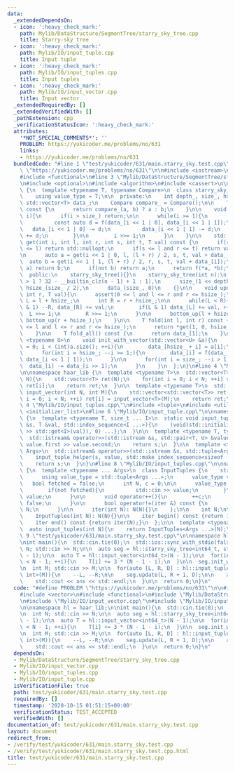 ```yaml
---
data:
  _extendedDependsOn:
  - icon: ':heavy_check_mark:'
    path: Mylib/DataStructure/SegmentTree/starry_sky_tree.cpp
    title: Starry-sky tree
  - icon: ':heavy_check_mark:'
    path: Mylib/IO/input_tuple.cpp
    title: Input tuple
  - icon: ':heavy_check_mark:'
    path: Mylib/IO/input_tuples.cpp
    title: Input tuples
  - icon: ':heavy_check_mark:'
    path: Mylib/IO/input_vector.cpp
    title: Input vector
  _extendedRequiredBy: []
  _extendedVerifiedWith: []
  _pathExtension: cpp
  _verificationStatusIcon: ':heavy_check_mark:'
  attributes:
    '*NOT_SPECIAL_COMMENTS*': ''
    PROBLEM: https://yukicoder.me/problems/no/631
    links:
    - https://yukicoder.me/problems/no/631
  bundledCode: "#line 1 \"test/yukicoder/631/main.starry_sky.test.cpp\"\n#define PROBLEM\
    \ \"https://yukicoder.me/problems/no/631\"\n\n#include <iostream>\n#include <vector>\n\
    #include <functional>\n#line 3 \"Mylib/DataStructure/SegmentTree/starry_sky_tree.cpp\"\
    \n#include <optional>\n#include <algorithm>\n#include <cassert>\n\nnamespace haar_lib\
    \ {\n  template <typename T, typename Compare>\n  class starry_sky_tree {\n  public:\n\
    \    using value_type = T;\n\n  private:\n    int depth_, size_, hsize_;\n   \
    \ std::vector<T> data_;\n    Compare compare_ = Compare();\n\n    T f(T a, T b)\
    \ const {\n      return compare_(a, b) ? a : b;\n    }\n\n    void bottom_up(int\
    \ i){\n      if(i > size_) return;\n\n      while(i >= 1){\n        if(i < hsize_){\n\
    \          const auto d = f(data_[i << 1 | 0], data_[i << 1 | 1]);\n\n       \
    \   data_[i << 1 | 0] -= d;\n          data_[i << 1 | 1] -= d;\n          data_[i]\
    \ += d;\n        }\n\n        i >>= 1;\n      }\n    }\n\n    std::optional<T>\
    \ get(int i, int l, int r, int s, int t, T val) const {\n      if(r <= s or t\
    \ <= l) return std::nullopt;\n      if(s <= l and r <= t) return val + data_[i];\n\
    \n      auto a = get(i << 1 | 0, l, (l + r) / 2, s, t, val + data_[i]);\n    \
    \  auto b = get(i << 1 | 1, (l + r) / 2, r, s, t, val + data_[i]);\n\n      if(not\
    \ a) return b;\n      if(not b) return a;\n      return f(*a, *b);\n    }\n\n\
    \  public:\n    starry_sky_tree(){}\n    starry_sky_tree(int n):\n      depth_(n\
    \ > 1 ? 32 - __builtin_clz(n - 1) + 1 : 1),\n      size_(1 << depth_),\n     \
    \ hsize_(size_ / 2),\n      data_(size_, 0)\n    {}\n\n    void update(int l,\
    \ int r, T val){\n      assert(0 <= l and l <= r and r <= hsize_);\n      int\
    \ L = l + hsize_;\n      int R = r + hsize_;\n\n      while(L < R){\n        if(R\
    \ & 1) --R, data_[R] += val;\n        if(L & 1) data_[L] += val, ++L;\n      \
    \  L >>= 1;\n        R >>= 1;\n      }\n\n      bottom_up(l + hsize_);\n     \
    \ bottom_up(r + hsize_);\n    }\n\n    T fold(int l, int r) const {\n      assert(0\
    \ <= l and l <= r and r <= hsize_);\n      return *get(1, 0, hsize_, l, r, 0);\n\
    \    }\n\n    T fold_all() const {\n      return data_[1];\n    }\n\n    template\
    \ <typename U>\n    void init_with_vector(std::vector<U> &a){\n      for(int i\
    \ = 0; i < (int)a.size(); ++i){\n        data_[hsize_ + i] = a[i];\n      }\n\n\
    \      for(int i = hsize_; --i >= 1;){\n        data_[i] = f(data_[i << 1 | 0],\
    \ data_[i << 1 | 1]);\n      }\n\n      for(int i = size_; --i > 1;){\n      \
    \  data_[i] -= data_[i >> 1];\n      }\n    }\n  };\n}\n#line 4 \"Mylib/IO/input_vector.cpp\"\
    \n\nnamespace haar_lib {\n  template <typename T>\n  std::vector<T> input_vector(int\
    \ N){\n    std::vector<T> ret(N);\n    for(int i = 0; i < N; ++i) std::cin >>\
    \ ret[i];\n    return ret;\n  }\n\n  template <typename T>\n  std::vector<std::vector<T>>\
    \ input_vector(int N, int M){\n    std::vector<std::vector<T>> ret(N);\n    for(int\
    \ i = 0; i < N; ++i) ret[i] = input_vector<T>(M);\n    return ret;\n  }\n}\n#line\
    \ 4 \"Mylib/IO/input_tuples.cpp\"\n#include <tuple>\n#include <utility>\n#include\
    \ <initializer_list>\n#line 6 \"Mylib/IO/input_tuple.cpp\"\n\nnamespace haar_lib\
    \ {\n  template <typename T, size_t ... I>\n  static void input_tuple_helper(std::istream\
    \ &s, T &val, std::index_sequence<I ...>){\n    (void)std::initializer_list<int>{(void(s\
    \ >> std::get<I>(val)), 0) ...};\n  }\n\n  template <typename T, typename U>\n\
    \  std::istream& operator>>(std::istream &s, std::pair<T, U> &value){\n    s >>\
    \ value.first >> value.second;\n    return s;\n  }\n\n  template <typename ...\
    \ Args>\n  std::istream& operator>>(std::istream &s, std::tuple<Args ...> &value){\n\
    \    input_tuple_helper(s, value, std::make_index_sequence<sizeof ... (Args)>());\n\
    \    return s;\n  }\n}\n#line 8 \"Mylib/IO/input_tuples.cpp\"\n\nnamespace haar_lib\
    \ {\n  template <typename ... Args>\n  class InputTuples {\n    struct iter {\n\
    \      using value_type = std::tuple<Args ...>;\n      value_type value;\n   \
    \   bool fetched = false;\n      int N, c = 0;\n\n      value_type operator*(){\n\
    \        if(not fetched){\n          std::cin >> value;\n        }\n        return\
    \ value;\n      }\n\n      void operator++(){\n        ++c;\n        fetched =\
    \ false;\n      }\n\n      bool operator!=(iter &) const {\n        return c <\
    \ N;\n      }\n\n      iter(int N): N(N){}\n    };\n\n    int N;\n\n  public:\n\
    \    InputTuples(int N): N(N){}\n\n    iter begin() const {return iter(N);}\n\
    \    iter end() const {return iter(N);}\n  };\n\n  template <typename ... Args>\n\
    \  auto input_tuples(int N){\n    return InputTuples<Args ...>(N);\n  }\n}\n#line\
    \ 9 \"test/yukicoder/631/main.starry_sky.test.cpp\"\n\nnamespace hl = haar_lib;\n\
    \nint main(){\n  std::cin.tie(0);\n  std::ios::sync_with_stdio(false);\n\n  int\
    \ N; std::cin >> N;\n\n  auto seg = hl::starry_sky_tree<int64_t, std::greater<>>(N\
    \ - 1);\n\n  auto T = hl::input_vector<int64_t>(N - 1);\n\n  for(int i = 0; i\
    \ < N - 1; ++i){\n    T[i] += 3 * (N - 1 - i);\n  }\n\n  seg.init_with_vector(T);\n\
    \n  int M; std::cin >> M;\n\n  for(auto [L, R, D] : hl::input_tuples<int, int,\
    \ int>(M)){\n    --L, --R;\n\n    seg.update(L, R + 1, D);\n\n    auto ans = seg.fold_all();\n\
    \    std::cout << ans << std::endl;\n  }\n\n  return 0;\n}\n"
  code: "#define PROBLEM \"https://yukicoder.me/problems/no/631\"\n\n#include <iostream>\n\
    #include <vector>\n#include <functional>\n#include \"Mylib/DataStructure/SegmentTree/starry_sky_tree.cpp\"\
    \n#include \"Mylib/IO/input_vector.cpp\"\n#include \"Mylib/IO/input_tuples.cpp\"\
    \n\nnamespace hl = haar_lib;\n\nint main(){\n  std::cin.tie(0);\n  std::ios::sync_with_stdio(false);\n\
    \n  int N; std::cin >> N;\n\n  auto seg = hl::starry_sky_tree<int64_t, std::greater<>>(N\
    \ - 1);\n\n  auto T = hl::input_vector<int64_t>(N - 1);\n\n  for(int i = 0; i\
    \ < N - 1; ++i){\n    T[i] += 3 * (N - 1 - i);\n  }\n\n  seg.init_with_vector(T);\n\
    \n  int M; std::cin >> M;\n\n  for(auto [L, R, D] : hl::input_tuples<int, int,\
    \ int>(M)){\n    --L, --R;\n\n    seg.update(L, R + 1, D);\n\n    auto ans = seg.fold_all();\n\
    \    std::cout << ans << std::endl;\n  }\n\n  return 0;\n}\n"
  dependsOn:
  - Mylib/DataStructure/SegmentTree/starry_sky_tree.cpp
  - Mylib/IO/input_vector.cpp
  - Mylib/IO/input_tuples.cpp
  - Mylib/IO/input_tuple.cpp
  isVerificationFile: true
  path: test/yukicoder/631/main.starry_sky.test.cpp
  requiredBy: []
  timestamp: '2020-10-15 01:51:15+09:00'
  verificationStatus: TEST_ACCEPTED
  verifiedWith: []
documentation_of: test/yukicoder/631/main.starry_sky.test.cpp
layout: document
redirect_from:
- /verify/test/yukicoder/631/main.starry_sky.test.cpp
- /verify/test/yukicoder/631/main.starry_sky.test.cpp.html
title: test/yukicoder/631/main.starry_sky.test.cpp
---
```

